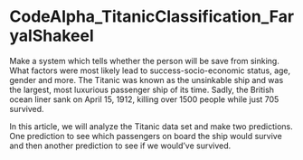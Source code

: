 # CodeAlpha_TitanicClassification_FaryalShakeel

Make a system which tells whether the person will be save from sinking. What factors were most likely lead to success-socio-economic status, age, gender and more. The Titanic was known as the unsinkable ship and was the largest, most luxurious passenger ship of its time. Sadly, the British ocean liner sank on April 15, 1912, killing over 1500 people while just 705 survived.

In this article, we will analyze the Titanic data set and make two predictions. One prediction to see which passengers on board the ship would survive and then another prediction to see if we would’ve survived.

